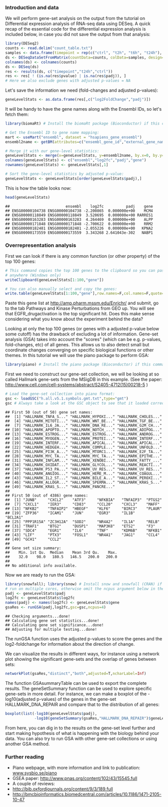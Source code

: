 ### Introduction and data

We will perform gene-set analysis on the output from the tutorial on Differential expression analysis of RNA-seq data using DESeq. A quick recap of the essential code for the differential expression analysis is included below, in case you did not save the output from that analysis:

``` r
library(DESeq2)
counts <- read.delim("count_table.txt")
samples <- data.frame(timepoint = rep(c("ctrl", "t2h", "t6h", "t24h"), each=3))
ds <- DESeqDataSetFromMatrix(countData=counts, colData=samples, design=~timepoint)
colnames(ds) <- colnames(counts)
ds <- DESeq(ds)
res <- results(ds, c("timepoint","t24h","ctrl"))
res <- res[ ! (is.na(res$pvalue) | is.na(res$padj)), ] 
# Here we also exclude genes with adjusted p-values = NA
```

Let's save the information we need (fold-changes and adjusted p-values):

``` r
geneLevelStats <- as.data.frame(res[,c("log2FoldChange","padj")])
```

It will be handy to have the gene names along with the Ensembl IDs, so let's fetch them:

``` r
library(biomaRt) # Install the biomaRt package (Bioconductor) if this command does not work

# Get the Ensembl ID to gene name mapping:
mart <- useMart("ensembl", dataset = "hsapiens_gene_ensembl")
ensembl2name <- getBM(attributes=c("ensembl_gene_id","external_gene_name"),mart=mart)

# Merge it with our gene-level statistics:
geneLevelStats <- merge(x=geneLevelStats, y=ensembl2name, by.x=0, by.y=1, all.x=TRUE)
colnames(geneLevelStats) <- c("ensembl","log2fc","padj","gene")
rownames(geneLevelStats) <- geneLevelStats[,1]

# Sort the gene-level statistics by adjusted p-value:
geneLevelStats <- geneLevelStats[order(geneLevelStats$padj),]
```

This is how the table looks now:

``` r
head(geneLevelStats)
```

    ##                         ensembl    log2fc          padj    gene
    ## ENSG00000104738 ENSG00000104738 -2.200865  0.000000e+00    MCM4
    ## ENSG00000118849 ENSG00000118849  3.520695  0.000000e+00 RARRES1
    ## ENSG00000163283 ENSG00000163283  4.264469  0.000000e+00    ALPP
    ## ENSG00000171848 ENSG00000171848 -2.700622  0.000000e+00    RRM2
    ## ENSG00000182481 ENSG00000182481 -2.055226  0.000000e+00   KPNA2
    ## ENSG00000173559 ENSG00000173559  3.343268 2.641043e-302   NABP1

### Overrepresentation analysis

First we can look if there is any common function (or other property) of the top 100 genes:

``` r
# This command copies the top 100 genes to the clipboard so you can paste it 
# anywhere (Windows only)
writeClipboard(geneLevelStats[1:100,"gene"])

# You can also manually select and copy the genes:
write.table(geneLevelStats[1:100,"gene"],row.names=F,col.names=F,quote=F)
```

Paste this gene list at <http://amp.pharm.mssm.edu/Enrichr/> and submit, go to the tab Pathways and Kinase Perturbations from GEO up. You will see that EGFR\_drugactivation is the top significant hit. Does this make sense considering what you know about the experiment behind the data?

Looking at only the top 100 genes (or genes with a adjusted p-value below some cutoff) has the drawback of excluding a lot of information. Gene-set analysis (GSA) takes into account the "scores" (which can be e.g. p-values, fold-changes, etc) of all genes. This allows us to also detect small but coordinate changes converging on specific biological functions or other themes. In this tutorial we will use the piano package to perform GSA:

``` r
library(piano) # Install the piano package (Bioconductor) if this command does not work
```

First we need to construct our gene-set collection, we will be looking at so called Hallmark gene-sets from the MSigDB in this example. (See the paper: <http://www.cell.com/cell-systems/abstract/S2405-4712(15)00218-5> )

``` r
# Load the gene-set collection into piano format:
gsc <- loadGSC("h.all.v5.1.symbols.gmt.txt",type="gmt")
gsc # Always take a look at the GSC object to see that it loaded correctly
```

    ## First 50 (out of 50) gene set names:
    ##  [1] "HALLMARK_TNFA_S..." "HALLMARK_HYPOXI..." "HALLMARK_CHOLES..."
    ##  [4] "HALLMARK_MITOTI..." "HALLMARK_WNT_BE..." "HALLMARK_TGF_BE..."
    ##  [7] "HALLMARK_IL6_JA..." "HALLMARK_DNA_RE..." "HALLMARK_G2M_CH..."
    ## [10] "HALLMARK_APOPTO..." "HALLMARK_NOTCH_..." "HALLMARK_ADIPOG..."
    ## [13] "HALLMARK_ESTROG..." "HALLMARK_ESTROG..." "HALLMARK_ANDROG..."
    ## [16] "HALLMARK_MYOGEN..." "HALLMARK_PROTEI..." "HALLMARK_INTERF..."
    ## [19] "HALLMARK_INTERF..." "HALLMARK_APICAL..." "HALLMARK_APICAL..."
    ## [22] "HALLMARK_HEDGEH..." "HALLMARK_COMPLE..." "HALLMARK_UNFOLD..."
    ## [25] "HALLMARK_PI3K_A..." "HALLMARK_MTORC1..." "HALLMARK_E2F_TA..."
    ## [28] "HALLMARK_MYC_TA..." "HALLMARK_MYC_TA..." "HALLMARK_EPITHE..."
    ## [31] "HALLMARK_INFLAM..." "HALLMARK_XENOBI..." "HALLMARK_FATTY_..."
    ## [34] "HALLMARK_OXIDAT..." "HALLMARK_GLYCOL..." "HALLMARK_REACTI..."
    ## [37] "HALLMARK_P53_PA..." "HALLMARK_UV_RES..." "HALLMARK_UV_RES..."
    ## [40] "HALLMARK_ANGIOG..." "HALLMARK_HEME_M..." "HALLMARK_COAGUL..."
    ## [43] "HALLMARK_IL2_ST..." "HALLMARK_BILE_A..." "HALLMARK_PEROXI..."
    ## [46] "HALLMARK_ALLOGR..." "HALLMARK_SPERMA..." "HALLMARK_KRAS_S..."
    ## [49] "HALLMARK_KRAS_S..." "HALLMARK_PANCRE..."
    ## 
    ## First 50 (out of 4386) gene names:
    ##  [1] "JUNB"     "CXCL2"    "ATF3"     "NFKBIA"   "TNFAIP3"  "PTGS2"   
    ##  [7] "CXCL1"    "IER3"     "CD83"     "CCL20"    "CXCL3"    "MAFF"    
    ## [13] "NFKB2"    "TNFAIP2"  "HBEGF"    "KLF6"     "BIRC3"    "PLAUR"   
    ## [19] "ZFP36"    "ICAM1"    "JUN"      "EGR3"     "IL1B"     "BCL2A1"  
    ## [25] "PPP1R15A" "ZC3H12A"  "SOD2"     "NR4A2"    "IL1A"     "RELB"    
    ## [31] "TRAF1"    "BTG2"     "DUSP1"    "MAP3K8"   "ETS2"     "F3"      
    ## [37] "SDC4"     "EGR1"     "IL6"      "TNF"      "KDM6B"    "NFKB1"   
    ## [43] "LIF"      "PTX3"     "FOSL1"    "NR4A1"    "JAG1"     "CCL4"    
    ## [49] "GCH1"     "CCL2"    
    ## 
    ## Gene set size summary:
    ##    Min. 1st Qu.  Median    Mean 3rd Qu.    Max. 
    ##    32.0    98.0   180.5   146.5   200.0   200.0 
    ## 
    ## No additional info available.

Now we are ready to run the GSA:

``` r
library(snowfall); library(snow) # Install snow and snowfall (CRAN) if you want to 
# run on multiple cores, otherwise omit the ncpus argument below in the call to runGSA
padj <- geneLevelStats$padj
log2fc <- geneLevelStats$log2fc
names(padj) <- names(log2fc) <- geneLevelStats$gene
gsaRes <- runGSA(padj,log2fc,gsc=gsc,ncpus=4)
```

    ## Checking arguments...done!
    ## Calculating gene set statistics...done!
    ## Calculating gene set significance...done!
    ## Adjusting for multiple testing...done!

The runGSA function uses the adjusted p-values to score the genes and the log2-foldchange for information about the direction of change.

We can visualize the results in different ways, for instance using a network plot showing the significant gene-sets and the overlap of genes between sets:

``` r
networkPlot(gsaRes,"distinct","both",adjusted=T,ncharLabel=Inf)
```

The function GSAsummaryTable can be used to export the complete results. The geneSetSummary function can be used to explore specific gene-sets in more detail. For instance, we can make a boxplot of the -log10(adjusted p-values) of the genes in the gene-set HALLMARK\_DNA\_REPAIR and compare that to the distribution of all genes:

``` r
boxplot(list(-log10(geneLevelStats$padj),
             -log10(geneSetSummary(gsaRes,"HALLMARK_DNA_REPAIR")$geneLevelStats)))
```

From here, you can dig in to the results on the gene-set level further and start making hypothesis of what is happening with the biology behind your data. You can also try to run GSA with other gene-set collections or using another GSA method.

### Further reading

-   Piano webpage, with more information and link to publication: www.sysbio.se/piano
-   GSEA paper: <http://www.pnas.org/content/102/43/15545.full>
-   A couple of reviews:
-   <http://bib.oxfordjournals.org/content/9/3/189.full>
-   <http://bmcbioinformatics.biomedcentral.com/articles/10.1186/1471-2105-10-47>
